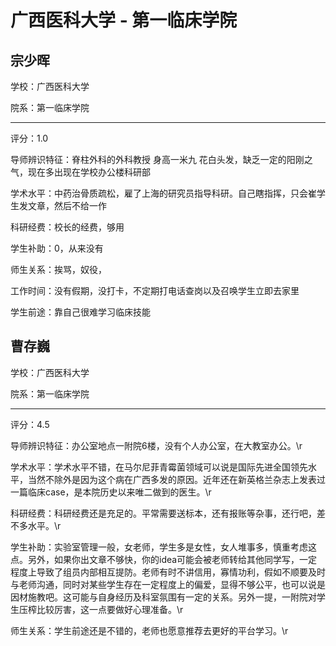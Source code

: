 # 广西医科大学 - 第一临床学院

## 宗少晖

学校：广西医科大学

院系：第一临床学院

* * *

评分：1.0

导师辨识特征：脊柱外科的外科教授 身高一米九 花白头发，缺乏一定的阳刚之气，现在多出现在学校办公楼科研部

学术水平：中药治骨质疏松，雇了上海的研究员指导科研。自己瞎指挥，只会崔学生发文章，然后不给一作

科研经费：校长的经费，够用

学生补助：0，从来没有

师生关系：挨骂，奴役，

工作时间：没有假期，没打卡，不定期打电话查岗以及召唤学生立即去家里

学生前途：靠自己很难学习临床技能

## 曹存巍

学校：广西医科大学

院系：第一临床学院

* * *

评分：4.5

导师辨识特征：办公室地点一附院6楼，没有个人办公室，在大教室办公。\r

学术水平：学术水平不错，在马尔尼菲青霉菌领域可以说是国际先进全国领先水平，当然不除外是因为这个病在广西多发的原因。近年还在新英格兰杂志上发表过一篇临床case，是本院历史以来唯二做到的医生。\r

科研经费：科研经费还是充足的。平常需要送标本，还有报账等杂事，还行吧，差不多水平。\r

学生补助：实验室管理一般，女老师，学生多是女性，女人堆事多，慎重考虑这点。另外，如果你出文章不够快，你的idea可能会被老师转给其他同学写，一定程度上导致了组员内部相互提防。老师有时不讲信用，寡情功利，假如不顺要及时与老师沟通，同时对某些学生存在一定程度上的偏爱，显得不够公平，也可以说是因材施教吧。这可能与自身经历及科室氛围有一定的关系。另外一提，一附院对学生压榨比较厉害，这一点要做好心理准备。\r

师生关系：学生前途还是不错的，老师也愿意推荐去更好的平台学习。\r
